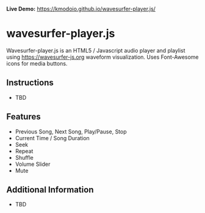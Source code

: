 **Live Demo:** https://kmodoio.github.io/wavesurfer-player.js/ 

# wavesurfer-player.js
Wavesurfer-player.js is an HTML5 / Javascript audio player and playlist using https://wavesurfer-js.org waveform visualization.  Uses Font-Awesome icons for media buttons.

## Instructions
- TBD

## Features
- Previous Song, Next Song, Play/Pause, Stop
- Current Time / Song Duration
- Seek
- Repeat
- Shuffle
- Volume Slider
- Mute

## Additional Information
- TBD
